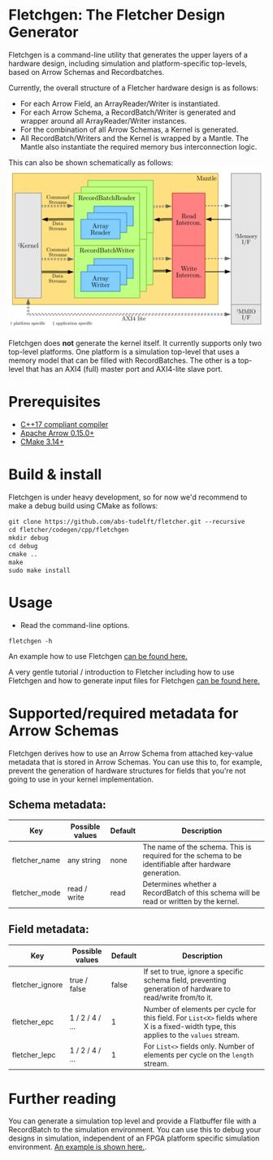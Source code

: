 # Fletchgen: The Fletcher Design Generator
Fletchgen is a command-line utility that generates the upper layers of a hardware design, including simulation and
platform-specific top-levels, based on Arrow Schemas and Recordbatches.

Currently, the overall structure of a Fletcher hardware design is as follows:

* For each Arrow Field, an ArrayReader/Writer is instantiated.
* For each Arrow Schema, a RecordBatch/Writer is generated and wrapper around all ArrayReader/Writer instances.
* For the combination of all Arrow Schemas, a Kernel is generated.
* All RecordBatch/Writers and the Kernel is wrapped by a Mantle. The Mantle also instantiate the required
  memory bus interconnection logic.

This can also be shown schematically as follows:
![Fletchgen output, schematically](./fletchgen.svg)

Fletchgen does **not** generate the kernel itself. It currently supports only two top-level platforms. One platform
is a simulation top-level that uses a memory model that can be filled with RecordBatches. The other is a top-level that
has an AXI4 (full) master port and AXI4-lite slave port.

# Prerequisites
* [C++17 compliant compiler](https://clang.llvm.org/)
* [Apache Arrow 0.15.0+](https://github.com/apache/arrow)
* [CMake 3.14+](https://cmake.org/)

# Build & install
Fletchgen is under heavy development, so for now we'd recommend to make a debug build using CMake as follows:
```console
git clone https://github.com/abs-tudelft/fletcher.git --recursive
cd fletcher/codegen/cpp/fletchgen
mkdir debug
cd debug
cmake ..
make
sudo make install
```

# Usage

* Read the command-line options.
```console
fletchgen -h
```

An example how to use Fletchgen [can be found here.](../test/stringread/README.md)

A very gentle tutorial / introduction to Fletcher including how to use Fletchgen and how to generate input files for
Fletchgen [can be found here.](../../examples/sum/README.md)

# Supported/required metadata for Arrow Schemas
Fletchgen derives how to use an Arrow Schema from attached key-value metadata that is stored in Arrow Schemas.
You can use this to, for example, prevent the generation of hardware structures for fields that you're not going
to use in your kernel implementation.

## Schema metadata:

| Key                    | Possible values     | Default | Description                                                |
|------------------------|---------------------|---------|------------------------------------------------------------|
| fletcher_name          | any string          | none    | The name of the schema. This is required for the schema to be identifiable after hardware generation.  |
| fletcher_mode          | read / write        | read    | Determines whether a RecordBatch of this schema will be read or written by the kernel. |

## Field metadata:

| Key                    | Possible values | Default | Description                                  |
|------------------------|-----------------|---------|----------------------------------------------|
| fletcher_ignore        | true / false    | false   | If set to true, ignore a specific schema field, preventing generation of hardware to read/write from/to it. |
| fletcher_epc           | 1 / 2 / 4 / ... | 1       | Number of elements per cycle for this field. For `List<X>` fields where X is a fixed-width type, this applies to the `values` stream. |
| fletcher_lepc          | 1 / 2 / 4 / ... | 1       | For `List<>` fields only. Number of elements per cycle on the `length` stream. |

# Further reading

You can generate a simulation top level and provide a Flatbuffer file with a RecordBatch to the simulation environment.
You can use this to debug your designs in simulation, independent of an FPGA platform specific simulation environment.
[An example is shown here.](../test/stringread/README.md).
